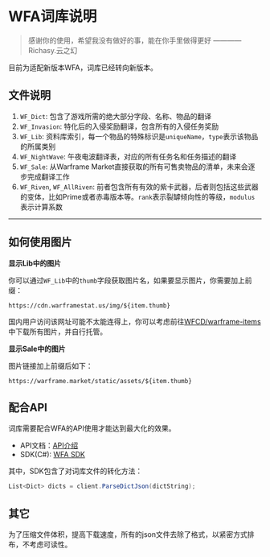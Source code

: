 # WFA词库说明

> 感谢你的使用，希望我没有做好的事，能在你手里做得更好
———— Richasy.云之幻

目前为适配新版本WFA，词库已经转向新版本。

## 文件说明

1. `WF_Dict`: 包含了游戏所需的绝大部分字段、名称、物品的翻译
2. `WF_Invasion`: 特化后的入侵奖励翻译，包含所有的入侵任务奖励
3. `WF_Lib`: 资料库索引，每一个物品的特殊标识是`uniqueName`，`type`表示该物品的所属类别
4. `WF_NightWave`: 午夜电波翻译表，对应的所有任务名和任务描述的翻译
5. `WF_Sale`: 从Warframe Market直接获取的所有可售卖物品的清单，未来会逐步完成翻译工作
6. `WF_Riven`, `WF_AllRiven`: 前者包含所有有效的紫卡武器，后者则包括这些武器的变体，比如Prime或者赤毒版本等。`rank`表示裂罅倾向性的等级，`modulus`表示计算系数

---

## 如何使用图片

**显示Lib中的图片**

你可以通过`WF_Lib`中的`thumb`字段获取图片名，如果要显示图片，你需要加上前缀：

`https://cdn.warframestat.us/img/${item.thumb}`

国内用户访问该网址可能不太能连得上，你可以考虑前往[WFCD/warframe-items](https://github.com/WFCD/warframe-items)中下载所有图片，并自行托管。

**显示Sale中的图片**

图片链接加上前缀后如下：

`https://warframe.market/static/assets/${item.thumb}`

## 配合API

词库需要配合WFA的API使用才能达到最大化的效果。

- API文档：[API介绍](https://www.richasy.cn/document/wfa/data/)
- SDK(C#): [WFA SDK](https://github.com/Richasy/WFA-SDK)

其中，SDK包含了对词库文件的转化方法：

```csharp
List<Dict> dicts = client.ParseDictJson(dictString);
```

## 其它

为了压缩文件体积，提高下载速度，所有的json文件去除了格式，以紧密方式排布，不考虑可读性。    